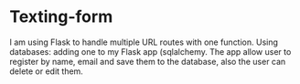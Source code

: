 # Texting-form

I am using Flask to handle multiple URL routes with one function. 
Using databases: adding one to my Flask app (sqlalchemy.
The app allow user to register by name, email and save them to the database, also the user can delete or edit them. 
